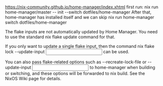 https://nix-community.github.io/home-manager/index.xhtml
first run:
nix run home-manager/master -- init --switch dotfiles/home-manager
After that, home-manager has installed itself and we can skip nix run
home-manager switch dotfiles/home-manager

The flake inputs are not automatically updated by Home Manager. You need to use the standard nix flake update command for that.

If you only want to update a single flake input, then the command nix flake lock --update-input <input> can be used.

You can also pass flake-related options such as --recreate-lock-file or --update-input <input> to home-manager when building or switching, and these options will be forwarded to nix build. See the NixOS Wiki page for details.
